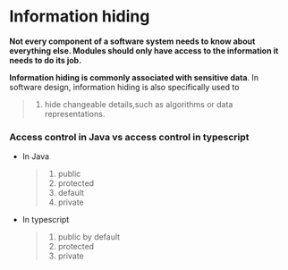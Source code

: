 # Information hiding

**Not every component of a software system needs to know about everything else. Modules  should only have access to the information it needs to do its job.**

**Information hiding is commonly associated with sensitive data**. In software design, information hiding is also specifically used to
>1.  hide changeable details,such as algorithms or data representations.

### Access control in Java vs access control in typescript



- In Java
  >1. public
  >2. protected
  >3. default
  >4. private

- In typescript
  >1. public by default
  >2. protected
  >3. private